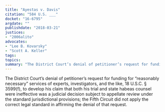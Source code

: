 ```yaml
---
title: "Ayestas v. Davis"
citation: "584 U.S. ___"
docket: "16-6795"
argdate: ""
publishdate: "2018-03-21"
justices:
- "2006alito"
advocates:
- "Lee B. Kovarsky"
- "Scott A. Keller"
tags:
topics:
summary: "The District Court’s denial of petitioner’s request for funding for “reasonably necessary” services of experts, investigators, and the like, 18 U.S.C. § 3599(f), to develop his claim that both his trial and state habeas counsel were ineffective was a judicial decision subject to appellate review under the standard jurisdictional provisions; the Fifth Circuit did not apply the correct legal standard in affirming the denial of that request."
---
```

The District Court’s denial of petitioner’s request for funding for “reasonably necessary” services of experts, investigators, and the like, 18 U.S.C. § 3599(f), to develop his claim that both his trial and state habeas counsel were ineffective was a judicial decision subject to appellate review under the standard jurisdictional provisions; the Fifth Circuit did not apply the correct legal standard in affirming the denial of that request.

